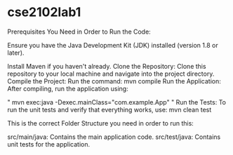 # cse2102lab1

Prerequisites You Need in Order to Run the Code:

Ensure you have the Java Development Kit (JDK) installed (version 1.8 or later).

Install Maven if you haven't already.
Clone the Repository: Clone this repository to your local machine and navigate into the project directory. Compile the Project: Run the command: mvn compile
Run the Application: After compiling, run the application using:

" mvn exec:java -Dexec.mainClass="com.example.App" " Run the Tests: To run the unit tests and verify that everything works, use:
mvn clean test

This is the correct Folder Structure you need in order to run this:

src/main/java: Contains the main application code. src/test/java: Contains unit tests for the application.
